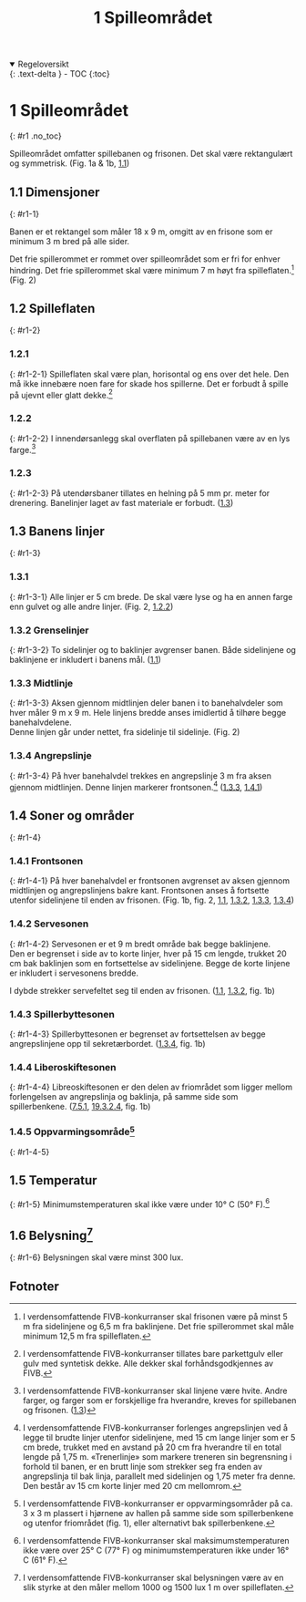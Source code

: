 ﻿---
title: 1 Spilleområdet
parent: Kapittel 1 - Anlegg og utstyr
---
<details open markdown="block">
  <summary>
    Regeloversikt
  </summary>
  {: .text-delta }
- TOC
{:toc}
</details>

# 1 Spilleområdet
{: #r1 .no_toc}

Spilleområdet omfatter spillebanen og frisonen. Det skal være rektangulært og 
symmetrisk. (Fig. 1a & 1b, [1.1](#r1-1))

## 1.1 Dimensjoner
{: #r1-1}

Banen er et rektangel som måler 18 x 9 m, omgitt av en frisone som er minimum 3 m 
bred på alle sider.

Det frie spillerommet er rommet over spilleområdet som er fri for enhver hindring. Det 
frie spillerommet skal være minimum 7 m høyt fra spilleflaten.[^1] (Fig. 2)

## 1.2 Spilleflaten
{: #r1-2}

### 1.2.1
{: #r1-2-1}
Spilleflaten skal være plan, horisontal og ens over det hele. Den må ikke innebære noen 
fare for skade hos spillerne. Det er forbudt å spille på ujevnt eller glatt dekke.[^2]

### 1.2.2
{: #r1-2-2}
I innendørsanlegg skal overflaten på spillebanen være av en lys farge.[^3]

### 1.2.3 
{: #r1-2-3}
På utendørsbaner tillates en helning på 5 mm pr. meter for drenering. Banelinjer laget av 
fast materiale er forbudt. ([1.3](#r1-3))

## 1.3 Banens linjer
{: #r1-3}

### 1.3.1 
{: #r1-3-1}
Alle linjer er 5 cm brede. De skal være lyse og ha en annen farge enn gulvet og alle 
andre linjer. (Fig. 2, [1.2.2](#r1-2-2))

### 1.3.2 Grenselinjer
{: #r1-3-2}
To sidelinjer og to baklinjer avgrenser banen. Både sidelinjene og 
baklinjene er inkludert i banens mål. ([1.1](#r1-1))

### 1.3.3 Midtlinje
{: #r1-3-3}
Aksen gjennom midtlinjen deler banen i to banehalvdeler som hver 
måler 9 m x 9 m. Hele linjens bredde anses imidlertid å tilhøre begge banehalvdelene.  
Denne linjen går under nettet, fra sidelinje til sidelinje. (Fig. 2)

### 1.3.4 Angrepslinje 
{: #r1-3-4}
På hver banehalvdel trekkes en angrepslinje 3 m fra aksen gjennom midtlinjen. Denne 
linjen markerer frontsonen.[^4] ([1.3.3](#r1-3-3), [1.4.1](#r1-4-1))

## 1.4 Soner og områder
{: #r1-4}

### 1.4.1  Frontsonen
{: #r1-4-1}
På hver banehalvdel er frontsonen avgrenset av aksen gjennom midtlinjen og 
angrepslinjens bakre kant.
Frontsonen anses å fortsette utenfor sidelinjene til enden av frisonen. 
(Fig. 1b, fig. 2, [1.1](#r1-1), [1.3.2](#r1-3-2), [1.3.3](#r1-3-3), [1.3.4](#r1-3-4))

### 1.4.2 Servesonen
{: #r1-4-2}
Servesonen er et 9 m bredt område bak begge baklinjene.  
Den er begrenset i side av to korte linjer, hver på 15 cm lengde, trukket 20 cm bak 
baklinjen som en fortsettelse av sidelinjene. Begge de korte linjene er inkludert i 
servesonens bredde.

I dybde strekker servefeltet seg til enden av frisonen.
([1.1](#r1-1), [1.3.2](#r1-3-2), fig. 1b)

### 1.4.3 Spillerbyttesonen
{: #r1-4-3}
Spillerbyttesonen er begrenset av fortsettelsen av begge angrepslinjene opp til 
sekretærbordet. ([1.3.4](#r1-3-4), fig. 1b)

### 1.4.4 Liberoskiftesonen
{: #r1-4-4}
Libreoskiftesonen er den delen av friområdet som ligger mellom forlengelsen av 
angrepslinja og baklinja, på samme side som spillerbenkene.
([7.5.1](../para7/#r7-5-1), [19.3.2.4](../para19/#r19-3-2-4), fig. 1b)

### 1.4.5 Oppvarmingsområde[^5]
{: #r1-4-5}

## 1.5 Temperatur
{: #r1-5}
Minimumstemperaturen skal ikke være under 10° C (50° F).[^6]

## 1.6 Belysning[^7]
{: #r1-6}
Belysningen skal være minst 300 lux.

## Fotnoter

[^1]:
    I verdensomfattende FIVB-konkurranser skal frisonen være på minst 5 m fra
    sidelinjene og 6,5 m fra baklinjene. Det frie spillerommet skal måle minimum
    12,5 m fra spilleflaten.

[^2]:
    I verdensomfattende FIVB-konkurranser tillates bare parkettgulv eller gulv
    med syntetisk dekke. Alle dekker skal forhåndsgodkjennes av FIVB.

[^3]:
    I verdensomfattende FIVB-konkurranser skal linjene være hvite. Andre farger,
    og farger som er forskjellige fra hverandre, kreves for spillebanen og frisonen.
    ([1.3](#r1-3))

[^4]:
    I verdensomfattende FIVB-konkurranser forlenges angrepslinjen ved å legge
    til brudte linjer utenfor sidelinjene, med 15 cm lange linjer som er 5 cm brede,
    trukket med en avstand på 20 cm fra hverandre til en total lengde på 1,75 m. 
    «Trenerlinje» som markere treneren sin begrensning i forhold til banen,
    er en brutt linje som strekker seg fra enden av angrepslinja til bak linja,
    parallelt med sidelinjen og 1,75 meter fra denne.  Den består av 15 cm korte
    linjer med 20 cm mellomrom.

[^5]:
    I verdensomfattende FIVB-konkurranser er oppvarmingsområder på ca. 3 x 3 m
    plassert i hjørnene av hallen på samme side som spillerbenkene og utenfor
    friområdet (fig. 1), eller alternativt bak spillerbenkene.

[^6]:
    I verdensomfattende FIVB-konkurranser skal maksimumstemperaturen ikke være
    over 25° C (77° F) og minimumstemperaturen ikke under 16° C (61° F).

[^7]:
    I verdensomfattende FIVB-konkurranser skal belysningen være av en slik styrke
    at den måler mellom 1000 og 1500 lux 1 m over spilleflaten.

